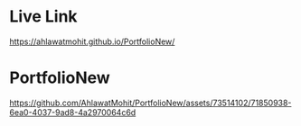 # Live Link 
https://ahlawatmohit.github.io/PortfolioNew/

# PortfolioNew


https://github.com/AhlawatMohit/PortfolioNew/assets/73514102/71850938-6ea0-4037-9ad8-4a2970064c6d



